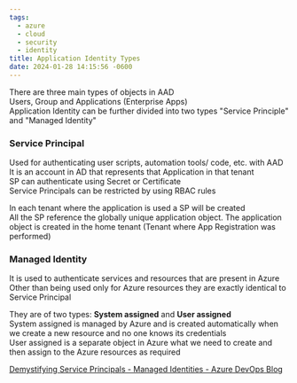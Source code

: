 ```yaml
---
tags:
  - azure
  - cloud
  - security
  - identity
title: Application Identity Types
date: 2024-01-28 14:15:56 -0600
---
```


There are three main types of objects in AAD  
Users, Group and Applications (Enterprise Apps)  
Application Identity can be further divided into two types "Service Principle" and "Managed Identity"

### Service Principal

Used for authenticating user scripts, automation tools/ code, etc. with AAD  
It is an account in AD that represents that Application in that tenant  
SP can authenticate using Secret or Certificate  
Service Principals can be restricted by using RBAC rules

In each tenant where the application is used a SP will be created  
All the SP reference the globally unique application object. The application object is created in the home tenant (Tenant where App Registration was performed)

### Managed Identity

It is used to authenticate services and resources that are present in Azure  
Other than being used only for Azure resources they are exactly identical to Service Principal

They are of two types: **System assigned** and **User assigned**  
System assigned is managed by Azure and is created automatically when we create a new resource and no one knows its credentials  
User assigned is a separate object in Azure what we need to create and then assign to the Azure resources as required

[Demystifying Service Principals - Managed Identities - Azure DevOps Blog](https://devblogs.microsoft.com/devops/demystifying-service-principals-managed-identities/)
